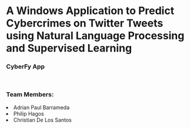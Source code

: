 # A Windows Application to Predict Cybercrimes on Twitter Tweets using Natural Language Processing and Supervised Learning
<h3>CyberFy App</h3>
<br>
<h3>Team Members:</h3>
<li>Adrian Paul Barrameda</li>
<li>Philip Hagos</li>
<li>Christian De Los Santos</li>

